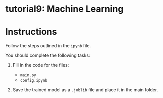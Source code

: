 # tutorial9: Machine Learning

# Instructions  

Follow the steps outlined in the `ipynb` file.  

You should complete the following tasks:  
1. Fill in the code for the files:  
   - `main.py`  
   - `config.ipynb`  

2. Save the trained model as a `.joblib` file and place it in the main folder.  


